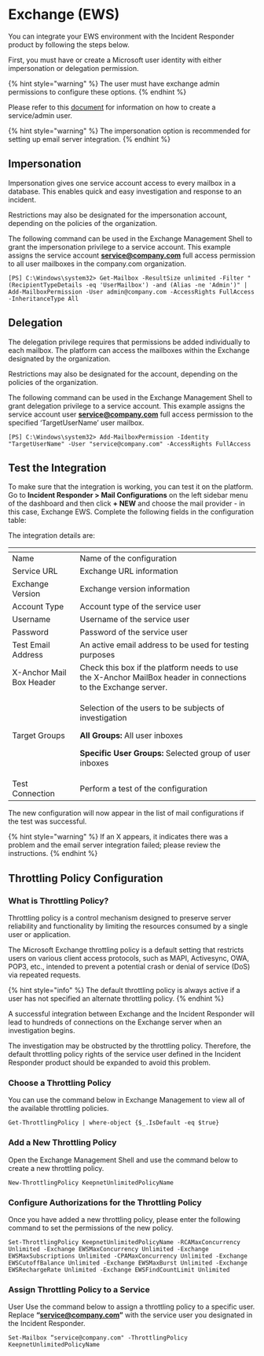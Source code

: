 # Exchange (EWS)

You can integrate your EWS environment with the Incident Responder product by following the steps below.

First, you must have or create a Microsoft user identity with either impersonation or delegation permission.

{% hint style="warning" %}
The user must have exchange admin permissions to configure these options.
{% endhint %}

Please refer to this [document](https://learn.microsoft.com/en-us/microsoft-365/admin/add-users/about-admin-roles?view=o365-worldwide) for information on how to create a service/admin user.

{% hint style="warning" %}
The impersonation option is recommended for setting up email server integration.
{% endhint %}

## Impersonation

Impersonation gives one service account access to every mailbox in a database. This enables quick and easy investigation and response to an incident.

Restrictions may also be designated for the impersonation account, depending on the policies of the organization.

The following command can be used in the Exchange Management Shell to grant the impersonation privilege to a service account. This example assigns the service account **service@company.com** full access permission to all user mailboxes in the company.com organization.

```
[PS] C:\Windows\system32> Get-Mailbox -ResultSize unlimited -Filter "(RecipientTypeDetails -eq 'UserMailbox') -and (Alias -ne 'Admin')" | Add-MailboxPermission -User admin@company.com -AccessRights FullAccess -InheritanceType All
```

## Delegation

The delegation privilege requires that permissions be added individually to each mailbox. The platform can access the mailboxes within the Exchange designated by the organization.&#x20;

Restrictions may also be designated for the account, depending on the policies of the organization.

The following command can be used in the Exchange Management Shell to grant delegation privilege to a service account. This example assigns the service account user **service@company.com** full access permission to the specified ‘TargetUserName’ user mailbox.

```
[PS] C:\Windows\system32> Add-MailboxPermission -Identity "TargetUserName" -User "service@company.com" -AccessRights FullAccess 
```

## Test the Integration

To make sure that the integration is working, you can test it on the platform. Go to **Incident Responder > Mail Configurations** on the left sidebar menu of the dashboard and then click **+ NEW** and choose the mail provider - in this case, Exchange EWS. Complete the following fields in the configuration table:

The integration details are:

<table><thead><tr><th width="154.20164126611957"></th><th width="581.1428571428571"></th></tr></thead><tbody><tr><td>Name</td><td>Name of the configuration</td></tr><tr><td>Service URL</td><td>Exchange URL information</td></tr><tr><td>Exchange Version</td><td>Exchange version information</td></tr><tr><td>Account Type</td><td>Account type of the service user</td></tr><tr><td>Username</td><td>Username of the service user</td></tr><tr><td>Password</td><td>Password of the service user</td></tr><tr><td>Test Email Address</td><td>An active email address to be used for testing purposes</td></tr><tr><td>X-Anchor Mail Box Header</td><td>Check this box if the platform needs to use the X-Anchor MailBox header in connections to the Exchange server.</td></tr><tr><td>Target Groups</td><td><p>Selection of the users to be subjects of investigation</p><p></p><p><strong>All Groups:</strong> All user inboxes</p><p><strong>Specific User</strong> <strong>Groups:</strong> Selected group of user inboxes</p></td></tr><tr><td>Test Connection</td><td>Perform a test of the configuration</td></tr></tbody></table>

The new configuration will now appear in the list of mail configurations if the test was successful.

{% hint style="warning" %}
If an X appears, it indicates there was a problem and the email server integration failed; please review the instructions.
{% endhint %}

## Throttling Policy Configuration

### What is Throttling Policy?

Throttling policy is a control mechanism designed to preserve server reliability and functionality by limiting the resources consumed by a single user or application.

The Microsoft Exchange throttling policy is a default setting that restricts users on various client access protocols, such as MAPI, Activesync, OWA, POP3, etc., intended to prevent a potential crash or denial of service (DoS) via repeated requests.

{% hint style="info" %}
The default throttling policy is always active if a user has not specified an alternate throttling policy.
{% endhint %}

A successful integration between Exchange and the Incident Responder will lead to hundreds of connections on the Exchange server when an investigation begins.

The investigation may be obstructed by the throttling policy. Therefore, the default throttling policy rights of the service user defined in the Incident Responder product should be expanded to avoid this problem.

### Choose a Throttling Policy&#x20;

You can use the command below in Exchange Management to view all of the available throttling policies.

```
Get-ThrottlingPolicy | where-object {$_.IsDefault -eq $true}
```

### Add a New Throttling Policy

Open the Exchange Management Shell and use the command below to create a new throttling policy.

```
New-ThrottlingPolicy KeepnetUnlimitedPolicyName
```

### Configure Authorizations for the Throttling Policy

Once you have added a new throttling policy, please enter the following command to set the permissions of the new policy.

```
Set-ThrottlingPolicy KeepnetUnlimitedPolicyName -RCAMaxConcurrency Unlimited -Exchange EWSMaxConcurrency Unlimited -Exchange EWSMaxSubscriptions Unlimited -CPAMaxConcurrency Unlimited -Exchange EWSCutoffBalance Unlimited -Exchange EWSMaxBurst Unlimited -Exchange EWSRechargeRate Unlimited -Exchange EWSFindCountLimit Unlimited
```

### Assign Throttling Policy to a Service

User Use the command below to assign a throttling policy to a specific user. Replace **“service@company.com”** with the service user you designated in the Incident Responder.

```
Set-Mailbox “service@company.com" -ThrottlingPolicy KeepnetUnlimitedPolicyName
```
